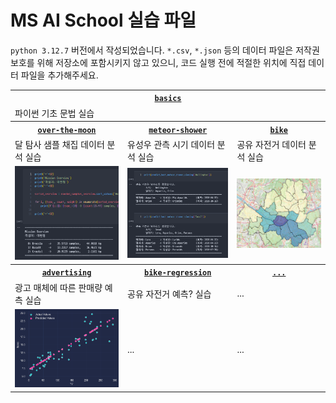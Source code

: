 # MS AI School 실습 파일

`python 3.12.7` 버전에서 작성되었습니다. `*.csv`, `*.json` 등의 데이터 파일은 저작권 보호를 위해 저장소에 포함시키지 않고 있으니, 코드 실행 전에 적절한 위치에 직접 데이터 파일을 추가해주세요.


<table>
    <!-- 1행 -->
    <tr><th colspan=999><a href="/basics/"><code>basics</code></a></th></tr>
    <tr><td colspan=999>파이썬 기초 문법 실습</td></tr>
    <!-- 2행 -->
    <tr>
        <th><a href="/over-the-moon/"><code>over-the-moon</code></a></th>
        <th><a href="/meteor-shower/"><code>meteor-shower</code></a></th>
        <th><a href="/bike"><code>bike</code></a></th>
    </tr>
    </tr>
    <tr>
        <td>달 탐사 샘플 채집 데이터 분석 실습</td>
        <td>유성우 관측 시기 데이터 분석 실습</td>
        <td>공유 자전거 데이터 분석 실습</td>
    </tr>
    <tr>
        <td><img src="./resources/over-the-moon2.png"></img></td>
        <td><img src="./resources/meteor-shower2.png"></img></td>
        <td><img src="./resources/bike.png"></img></td>
    </tr>
    <!-- 3행 -->
    <tr>
        <th><a href="/advertising/"><code>advertising</code></a></th>
        <th><a href="/bike-regression//"><code>bike-regression</code></a></th>
        <th colspan=999><a href=""><code>...</code></a></th>
    </tr>
    </tr>
    <tr>
        <td>광고 매체에 따른 판매량 예측 실습</td>
        <td>공유 자전거 예측? 실습</td>
        <td colspan=999>...</td>
    </tr>
    <tr>
        <td><img src="./resources/advertising2.png"></img></td>
        <td>...</td>
        <td colspan=999>...</td>
    </tr>
</table>
